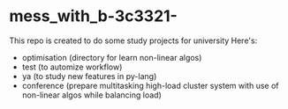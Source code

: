 # mess_with_b-3c3321-

This repo is created to do some study projects for university
Here's:
- optimisation (directory for learn non-linear algos)
- test (to automize workflow)
- ya (to study new features in py-lang)
- conference (prepare multitasking high-load cluster system with use of non-linear algos while balancing load)
